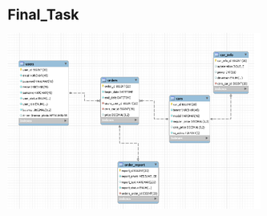# Final_Task
![alt text](https://github.com/luk1nov/Final_Task/blob/master/src/main/resources/Screenshot%202022-04-05%20104555.png?raw=true)
